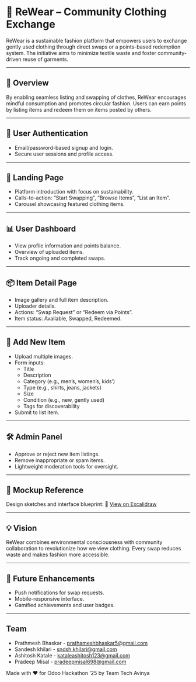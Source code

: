 # 👗 ReWear – Community Clothing Exchange

ReWear is a sustainable fashion platform that empowers users to exchange gently used clothing through direct swaps or a points-based redemption system. The initiative aims to minimize textile waste and foster community-driven reuse of garments.

---

## 🌱 Overview

By enabling seamless listing and swapping of clothes, ReWear encourages mindful consumption and promotes circular fashion. Users can earn points by listing items and redeem them on items posted by others.

---

## 🔐 User Authentication

- Email/password-based signup and login.
- Secure user sessions and profile access.

---

## 🏡 Landing Page

- Platform introduction with focus on sustainability.
- Calls-to-action: “Start Swapping”, “Browse Items”, “List an Item”.
- Carousel showcasing featured clothing items.

---

## 📊 User Dashboard

- View profile information and points balance.
- Overview of uploaded items.
- Track ongoing and completed swaps.

---

## 📦 Item Detail Page

- Image gallery and full item description.
- Uploader details.
- Actions: “Swap Request” or “Redeem via Points”.
- Item status: Available, Swapped, Redeemed.

---

## 📝 Add New Item

- Upload multiple images.
- Form inputs:
  - Title
  - Description
  - Category (e.g., men’s, women’s, kids’)
  - Type (e.g., shirts, jeans, jackets)
  - Size
  - Condition (e.g., new, gently used)
  - Tags for discoverability
- Submit to list item.

---

## 🛠 Admin Panel

- Approve or reject new item listings.
- Remove inappropriate or spam items.
- Lightweight moderation tools for oversight.

---

## 📐 Mockup Reference

Design sketches and interface blueprint:
🔗 [View on Excalidraw](https://app.excalidraw.com/l/65VNwvy7c4X/zEqG7IJrg0)

---

## 💡 Vision

ReWear combines environmental consciousness with community collaboration to revolutionize how we view clothing. Every swap reduces waste and makes fashion more accessible.

---

## 🚀 Future Enhancements

- Push notifications for swap requests.
- Mobile-responsive interface.
- Gamified achievements and user badges.

---
## Team
- Prathmesh Bhaskar - prathameshbhaskar5@gmail.com
- Sandesh khilari - sndsh.khilari@gmail.com
- Ashitosh Katale - kataleashitosh123@gmail.com
- Pradeep Misal - pradeepmisal698@gmail.com

Made with ❤ for Odoo Hackathon ’25 by Team Tech Avinya
 